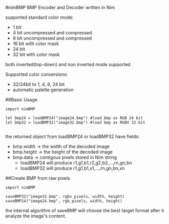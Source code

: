 #nimBMP
BMP Encoder and Decoder written in Nim

supported standard color mode:

  - 1 bit
  - 4 bit uncompressed and compressed
  - 8 bit uncompressed and compressed
  - 16 bit with color mask
  - 24 bit
  - 32 bit with color mask
  
both inverted(top-down) and non inverted mode supported

Supported color conversions:

- 32/24bit to 1, 4, 8, 24 bit
- automatic palette generation


##Basic Usage

```nimrod
import nimBMP

let bmp24 = loadBMP24("image24.bmp") #load bmp as RGB 24 bit
let bmp32 = loadBMP32("image32.bmp") #load bmp as RGBX 32 bit


```

the returned object from loadBMP24 or loadBMP32 have fields:
  - bmp.width  -> the width of the decoded image
  - bmp.height -> the height of the decoded image
  - bmp.data   -> contigous pixels stored in Nim string 
     * loadBMP24 will produce r1,g1,b1,r2,g2,b2,...,rn,gn,bn
     * loadBMP32 will produce r1,g1,b1,x1,...,rn,gn,bn,xn
     
     
##Create BMP from raw pixels

```nimrod
import nimBMP

saveBMP32("image32.bmp", rgbx_pixels, width, height)
saveBMP24("image24.bmp", rgb_pixels, width, height)

```

the internal algorithm of saveBMP will choose the best target format after it analyze the image's content.
